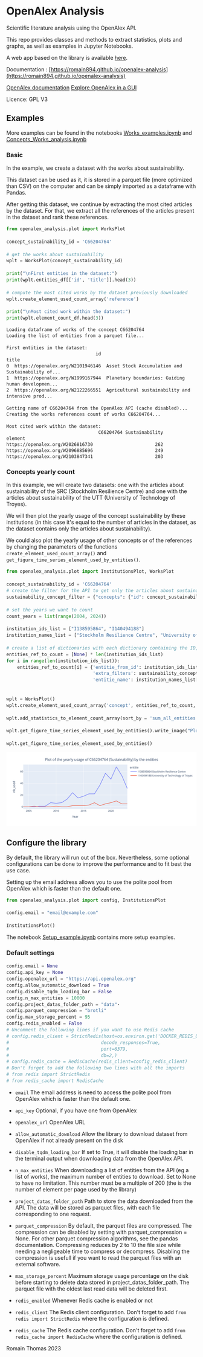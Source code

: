 # OpenAlex Analysis

Scientific literature analysis using the OpenAlex API.

This repo provides classes and methods to extract statistics, plots and graphs, as well as examples in Jupyter Notebooks.

A web app based on the library is available [here](https://github.com/romain894/webapp-openalex-analysis).

Documentation : [https://romain894.github.io/openalex-analysis](https://romain894.github.io/openalex-analysis)

[OpenAlex documentation](https://docs.openalex.org/) [Explore OpenAlex in a GUI](https://explore.openalex.org/)

Licence: GPL V3

## Examples

More examples can be found in the notebooks [Works_examples.ipynb](https://github.com/romain894/openalex-analysis/blob/main/Works_examples.ipynb) and [Concepts_Works_analysis.ipynb](https://github.com/romain894/openalex-analysis/blob/main/Concepts_works_analysis.ipynb)

### Basic

In the example, we create a dataset with the works about sustainability.

This dataset can be used as it, it is stored in a parquet file (more optimized than CSV) on the computer and can be simply imported as a dataframe with Pandas.

After getting this dataset, we continue by extracting the most cited articles by the dataset. For that, we extract all the references of the articles present in the dataset and rank these references.

```python
from openalex_analysis.plot import WorksPlot

concept_sustainability_id = 'C66204764'

# get the works about sustainability
wplt = WorksPlot(concept_sustainability_id)

print("\nFirst entities in the dataset:")
print(wplt.entities_df[['id', 'title']].head(3))

# compute the most cited works by the dataset previously downloaded
wplt.create_element_used_count_array('reference')

print("\nMost cited work within the dataset:")
print(wplt.element_count_df.head(3))
```

```
Loading dataframe of works of the concept C66204764
Loading the list of entities from a parquet file...

First entities in the dataset:
                                 id                                              title
0  https://openalex.org/W2101946146  Asset Stock Accumulation and Sustainability of...
1  https://openalex.org/W1999167944  Planetary boundaries: Guiding human developmen...
2  https://openalex.org/W2122266551  Agricultural sustainability and intensive prod... 

Getting name of C66204764 from the OpenAlex API (cache disabled)...
Creating the works references count of works C66204764...

Most cited work within the dataset:
                                  C66204764 Sustainability
element                                                   
https://openalex.org/W2026816730                       262
https://openalex.org/W2096885696                       249
https://openalex.org/W2103847341                       203
```

### Concepts yearly count

In this example, we will create two datasets: one with the articles about sustainability of the SRC (Stockholm Resilience Centre) and one with the articles about sustainability of the UTT (University of Technology of Troyes).

We will then plot the yearly usage of the concept sustainability by these institutions (in this case it's equal to the number of articles in the dataset, as the dataset contains only the articles about sustainability).

We could also plot the yearly usage of other concepts or of the references by changing the parameters of the functions `create_element_used_count_array()` and `get_figure_time_series_element_used_by_entities()`.

```python
from openalex_analysis.plot import InstitutionsPlot, WorksPlot

concept_sustainability_id = 'C66204764'
# create the filter for the API to get only the articles about sustainability
sustainability_concept_filter = {"concepts": {"id": concept_sustainability_id}}

# set the years we want to count
count_years = list(range(2004, 2024))

institution_ids_list = ["I138595864", "I140494188"]
institution_names_list = ["Stockholm Resilience Centre", "University of Technology of Troyes"]

# create a list of dictionaries with each dictionary containing the ID, name and filter for each institution
entities_ref_to_count = [None] * len(institution_ids_list)
for i in range(len(institution_ids_list)):
    entities_ref_to_count[i] = {'entitie_from_id': institution_ids_list[i],
                                'extra_filters': sustainability_concept_filter,
                                'entitie_name': institution_names_list[i]}


wplt = WorksPlot()
wplt.create_element_used_count_array('concept', entities_ref_to_count, count_years = count_years)

wplt.add_statistics_to_element_count_array(sort_by = 'sum_all_entities', min_concept_level = 2)

wplt.get_figure_time_series_element_used_by_entities().write_image("Plot_yearly_usage_sustainability_SRC_UTT.svg", width=1200)

wplt.get_figure_time_series_element_used_by_entities()
```

![Plot of the yearly usage of sustainability by SRC and UTT](https://github.com/romain894/openalex-analysis/blob/main/Plot_yearly_usage_sustainability_SRC_UTT.svg)

## Configure the library

By default, the library will run out of the box. Nevertheless, some optional configurations can be done to improve the performance and to fit best the use case.

Setting up the email address allows you to use the polite pool from OpenAlex which is faster than the default one.


```python
from openalex_analysis.plot import config, InstitutionsPlot

config.email = "email@example.com"

InstitutionsPlot()
```

The notebook [Setup_example.ipynb](https://github.com/romain894/openalex-analysis/blob/main/Setup_example.ipynb) contains more setup examples.

### Default settings

```python
config.email = None
config.api_key = None
config.openalex_url = "https://api.openalex.org"
config.allow_automatic_download = True
config.disable_tqdm_loading_bar = False
config.n_max_entities = 10000
config.project_datas_folder_path = "data"·
config.parquet_compression = "brotli"
config.max_storage_percent = 95
config.redis_enabled = False
# Uncomment the following lines if you want to use Redis cache
# config.redis_client = StrictRedis(host=os.environ.get('DOCKER_REDIS_URL', "localhost"),
#                                  decode_responses=True,
#                                  port=6379,
#                                  db=2,)
# config.redis_cache = RedisCache(redis_client=config_redis_client)
# Don't forget to add the following two lines with all the imports
# from redis import StrictRedis
# from redis_cache import RedisCache
```

- `email` The email address is need to access the polite pool from OpenAlex which is faster than the default one.

- `api_key` Optional, if you have one from OpenAlex

- `openalex_url` OpenAlex URL

- `allow_automatic_download` Allow the library to download dataset from OpenAlex if not already present on the disk

- `disable_tqdm_loading_bar` If set to True, it will disable the loading bar in the terminal output when downloading data from the OpenAlex API.

- `n_max_entities` When downloading a list of entities from the API (eg a list of works), the maximum number of entities to download. Set to None to have no limitation. This number must be a multiple of 200 (the is the number of element per page used by the library)

- `project_datas_folder_path` Path to store the data downloaded from the API. The data will be stored as parquet files, with each file corresponding to one request.

- `parquet_compression` By default, the parquet files are compressed. The compression can be disabled by setting with parquet_compression = None. For other parquet compression algorithms, see the pandas documentation. Compressing reduces by 2 to 10 the file size while needing a negligeable time to compress or decompress. Disabling the compression is usefull if you want to read the parquet files with an external software.

- `max_storage_percent` Maximum storage usage percentage on the disk before starting to delete data stored in project_datas_folder_path. The parquet file with the oldest last read data will be deleted first.

- `redis_enabled` Whenever Redis cache is enabled or not

- `redis_client` The Redis client configuration. Don't forget to add `from redis import StrictRedis` where the configuration is defined.

- `redis_cache` The Redis cache configuration. Don't forget to add `from redis_cache import RedisCache` where the configuration is defined.



Romain Thomas 2023